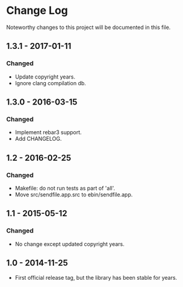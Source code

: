 # Change Log
Noteworthy changes to this project will be documented in this file.

## 1.3.1 - 2017-01-11
### Changed
- Update copyright years.
- Ignore clang compilation db.

## 1.3.0 - 2016-03-15
### Changed
- Implement rebar3 support.
- Add CHANGELOG.

## 1.2 - 2016-02-25
### Changed
- Makefile: do not run tests as part of 'all'.
- Move src/sendfile.app.src to ebin/sendfile.app.

## 1.1 - 2015-05-12
### Changed
- No change except updated copyright years.

## 1.0 - 2014-11-25
- First official release tag, but the library has been stable for years.
